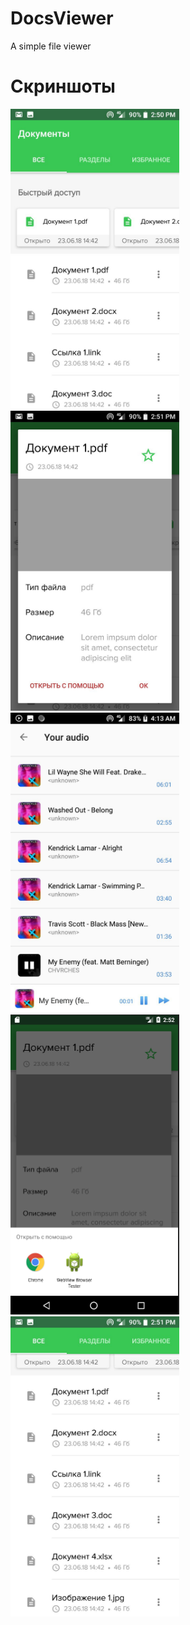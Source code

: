 # DocsViewer
A simple file viewer

# Скриншоты
<p>
<a href="https://github.com/Lounah/DocsViewer/blob/dev/screenshots/main.jpg" target="_blank">
  <img src="https://github.com/Lounah/DocsViewer/blob/dev/screenshots/main.jpg" width="270" height="480" alt="Screenshot" style="max-width:100%;">
</a>
<a href="https://github.com/Lounah/DocsViewer/blob/dev/screenshots/details.jpg" target="_blank">
  <img src="https://github.com/Lounah/DocsViewer/blob/dev/screenshots/details.jpg" height="480" alt="Screenshot" style="max-width:100%;">
</a>
<a href="https://github.com/Lounah/MusicPlayer/blob/master/screenshots/app_tracklist.jpg" target="_blank">
  <img src="https://github.com/Lounah/MusicPlayer/blob/master/screenshots/app_tracklist.jpg" width="270" height="480" alt="Screenshot" style="max-width:100%;">
</a>
<a href="https://github.com/Lounah/DocsViewer/blob/dev/screenshots/openwith.png" target="_blank">
  <img src="https://github.com/Lounah/DocsViewer/blob/dev/screenshots/openwith.png" width="270" height="480" alt="Screenshot" style="max-width:100%;">
</a>
<a href="https://github.com/Lounah/DocsViewer/blob/dev/screenshots/collapsed.jpg" target="_blank">
  <img src="https://github.com/Lounah/DocsViewer/blob/dev/screenshots/collapsed.jpg" width="270" height="480" alt="Screenshot" style="max-width:100%;">
</a>
</p>

